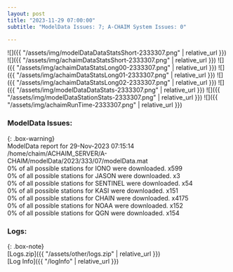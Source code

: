 ```yaml
---
layout: post
title: "2023-11-29 07:00:00"
subtitle: "ModelData Issues: 7; A-CHAIM System Issues: 0"

---
```


![]({{ "/assets/img/modelDataDataStatsShort-2333307.png" | relative_url }})
![]({{ "/assets/img/achaimDataStatsShort-2333307.png" | relative_url }})
![]({{ "/assets/img/achaimDataStatsLong00-2333307.png" | relative_url }})
![]({{ "/assets/img/achaimDataStatsLong01-2333307.png" | relative_url }})
![]({{ "/assets/img/achaimDataStatsLong02-2333307.png" | relative_url }})
![]({{ "/assets/img/modelDataDataStats-2333307.png" | relative_url }})
![]({{ "/assets/img/modelDataStationStats-2333307.png" | relative_url }})
![]({{ "/assets/img/achaimRunTime-2333307.png" | relative_url }})


### ModelData Issues:  
  
{: .box-warning}  
 ModelData report for 29-Nov-2023 07:15:14   
 /home/chaim/ACHAIM_SERVER/A-CHAIM/modelData/2023/333/07/modelData.mat   
 0% of all possible stations for IONO were downloaded. x599   
 0% of all possible stations for JASON were downloaded. x3   
 0% of all possible stations for SENTINEL were downloaded. x54   
 0% of all possible stations for KASI were downloaded. x151   
 0% of all possible stations for CHAIN were downloaded. x4175   
 0% of all possible stations for NOAA were downloaded. x152   
 0% of all possible stations for QGN were downloaded. x154   
  


### Logs:  
  
{: .box-note}  
[Logs.zip]({{ "/assets/other/logs.zip" | relative_url }})  
[Log Info]({{ "/logInfo" | relative_url }})  
